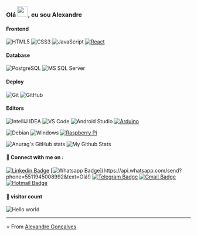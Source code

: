 ### Olá <img src="https://github.com/TheDudeThatCode/TheDudeThatCode/blob/master/Assets/Hi.gif" width="29px">, eu sou Alexandre







#### Frontend
![HTML5](https://img.shields.io/badge/-HTML5-%23E44D27?style=flat-square&logo=html5&logoColor=ffffff)
![CSS3](https://img.shields.io/badge/-CSS3-%231572B6?style=flat-square&logo=css3)
![JavaScript](https://img.shields.io/badge/-JavaScript-%23F7DF1C?style=flat-square&logo=javascript&logoColor=000000&labelColor=%23F7DF1C&color=%23FFCE5A)
[![React](https://img.shields.io/badge/-React-black?style=flat-square&logo=react&link=https://github.com/LuizCarlosAbbott/)](https://github.com/LuizCarlosAbbott/)

#### Database
![PostgreSQL](https://img.shields.io/badge/-PostgreSQL-336791?style=flat-square&logo=postgresql)
![MS SQL Server](http://img.shields.io/badge/-MS%20SQL%20Server-CC2927?style=flat-square&logo=microsoft-sql-server&logoColor=ffffff)

#### Deploy
![Git](https://img.shields.io/badge/-Git-%23F05032?style=flat-square&logo=git&logoColor=%23ffffff)
![GitHub](https://img.shields.io/badge/-GitHub-181717?style=flat-square&logo=github)

#### Editors
![IntelliJ IDEA](http://img.shields.io/badge/-IntelliJ%20IDEA-000000?style=flat-square&logo=intellij-idea&logoColor=ffffff)
![VS Code](http://img.shields.io/badge/-VS%20Code-007ACC?style=flat-square&logo=visual-studio-code&logoColor=ffffff)
![Android Studio](http://img.shields.io/badge/-Android%20Studio-3DDC84?style=flat-square&logo=android-studio&logoColor=ffffff)
[![Arduino](https://img.shields.io/badge/-Arduino-black?style=flat-square&logo=Arduino&link=https://github.com/LuizCarlosAbbott/)](https://github.com/LuizCarlosAbbott/)

![Debian](http://img.shields.io/badge/-Debian-A81D33?style=flat-square&logo=debian&logoColor=ffffff)
![Windows](http://img.shields.io/badge/-Windows-0078D6?style=flat-square&logo=windows&logoColor=ffffff)
[![Raspberry Pi](https://img.shields.io/badge/-Raspberry%20Pi-C51A4A?style=flat-square&logo=Raspberry-Pi&link=https://github.com/LuizCarlosAbbott/)](https://github.com/LuizCarlosAbbott/)


![Anurag's GitHub stats](https://github-readme-stats.vercel.app/api?username=g-aleprojetos&show_icons=true&theme=radical)
<img src="https://github-readme-stats.vercel.app/api/top-langs/?username=g-aleprojetos&layout=compact&theme=radical" alt="My Github Stats">

#### 🔗 Connect with me on :
[![Linkedin Badge](https://img.shields.io/badge/-LinkedIn-blue?style=flat-square&logo=Linkedin&logoColor=white&link=https://www.linkedin.com/in/alexandresgonçalves/)](https://www.linkedin.com/in/alexandresgonçalves/)
[![Whatsapp Badge](https://img.shields.io/badge/-Whatsapp-4CA143?style=flat-square&labelColor=4CA143&logo=whatsapp&logoColor=white&link=https://api.whatsapp.com/send?phone=5511945008992&text=Olá!)](https://api.whatsapp.com/send?phone=5511945008992&text=Olá!)
[![Telegram Badge](https://img.shields.io/badge/-Telegram-1ca0f1?style=flat-square&labelColor=1ca0f1&logo=telegram&logoColor=white&link=https://t.me/galeprojetos)](https://t.me/galeprojetos)
[![Gmail Badge](https://img.shields.io/badge/-Gmail-c14438?style=flat-square&logo=Gmail&logoColor=white&link=mailto:g.aleprojetos@gmail.com)](mailto:g.aleprojetos@gmail.com)
[![Hotmail Badge](https://img.shields.io/badge/-Hotmail-0078D4?style=flat-square&logo=microsoft-outlook&logoColor=white&link=mailto:asg2003br@hotmail.com)](mailto:asg2003br@hotmail.com)


#### 👀 visitor count

<img src="https://profile-counter.glitch.me/g-aleprojetos/count.svg" alt="Hello world" />

<hr />

⭐ From [Alexandre Gonçalves](https://github.com/g-aleprojetos)




<!--
**g-aleprojetos/g-aleprojetos** is a ✨ _special_ ✨ repository because its `README.md` (this file) appears on your GitHub profile.

Here are some ideas to get you started:

- 🔭 I’m currently working on ...
- 🌱 I’m currently learning ...
- 👯 I’m looking to collaborate on ...
- 🤔 I’m looking for help with ...
- 💬 Ask me about ...
- 📫 How to reach me: ...
- 😄 Pronouns: ...
- ⚡ Fun fact: ...
-->
